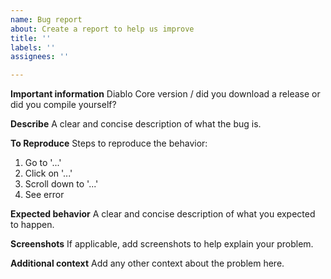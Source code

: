 ```yaml
---
name: Bug report
about: Create a report to help us improve
title: ''
labels: ''
assignees: ''

---
```


**Important information**
Diablo Core version / did you download a release or did you compile yourself?

**Describe**
A clear and concise description of what the bug is.

**To Reproduce**
Steps to reproduce the behavior:
1. Go to '...'
2. Click on '...'
3. Scroll down to '...'
4. See error

**Expected behavior**
A clear and concise description of what you expected to happen.

**Screenshots**
If applicable, add screenshots to help explain your problem.

**Additional context**
Add any other context about the problem here.
